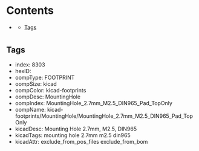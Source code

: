 



Contents
========

* [](#)
	* [Tags](#tags)

# 

## Tags

- index: 8303
- hexID: 
- oompType: FOOTPRINT
- oompSize: kicad
- oompColor: kicad-footprints
- oompDesc: MountingHole
- oompIndex: MountingHole_2.7mm_M2.5_DIN965_Pad_TopOnly
- oompName: kicad-footprints/MountingHole/MountingHole_2.7mm_M2.5_DIN965_Pad_TopOnly
- kicadDesc: Mounting Hole 2.7mm, M2.5, DIN965
- kicadTags: mounting hole 2.7mm m2.5 din965
- kicadAttr: exclude_from_pos_files exclude_from_bom
